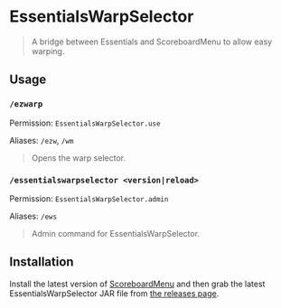 # EssentialsWarpSelector

> A bridge between Essentials and ScoreboardMenu to allow easy warping.

## Usage

### `/ezwarp`

Permission: `EssentialsWarpSelector.use`

Aliases: `/ezw`, `/wm`

> Opens the warp selector.

### `/essentialswarpselector <version|reload>`

Permission: `EssentialsWarpSelector.admin`

Aliases: `/ews`

> Admin command for EssentialsWarpSelector.

## Installation

Install the latest version of [ScoreboardMenu](https://github.com/Rayzr522/ScoreboardMenu) and then grab the latest EssentialsWarpSelector JAR file from [the releases page](https://github.com/Rayzr522/EssentialsWarpSelector/releases).
